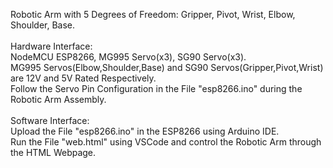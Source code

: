 Robotic Arm with 5 Degrees of Freedom: Gripper, Pivot, Wrist, Elbow, Shoulder, Base.<br /><br />
Hardware Interface:<br />NodeMCU ESP8266, MG995 Servo(x3), SG90 Servo(x3).<br />
MG995 Servos(Elbow,Shoulder,Base) and SG90 Servos(Gripper,Pivot,Wrist) are 12V and 5V Rated Respectively.<br />
Follow the Servo Pin Configuration in the File "esp8266.ino" during the Robotic Arm Assembly.<br /><br />
Software Interface:<br />
Upload the File "esp8266.ino" in the ESP8266 using Arduino IDE.<br />
Run the File "web.html" using VSCode and control the Robotic Arm through the HTML Webpage.
